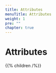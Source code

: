 ```yaml
---
title: Attributes
menuTitle: Attributes
weight: 1
pre: ""
chapter: true
---
```


# Attributes

{{% children /%}}
